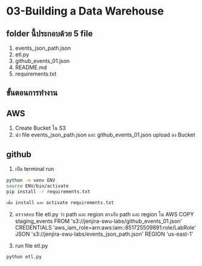 # 03-Building a Data Warehouse
## folder นี้ประกอบด้วย 5 file

1. events_json_path.json
2. etl.py
3. github_events_01.json
4. README.md
5. requirements.txt

## ขั้นตอนการทำงาน

## AWS

1. Create Bucket ใน S3
2. นำ file events_json_path.json และ github_events_01.json upload ลง Bucket

## github

1. เปิด terminal run
```sh
python -m venv ENV
source ENV/bin/activate
pip install -r requirements.txt

เพื่อ install และ activate requirements.txt
```


2. ตรวจสอบ file etl.py ว่า path และ region ตรงกับ path และ region ใน AWS
    COPY staging_events FROM 's3://jenjira-swu-labs/github_events_01.json'
    CREDENTIALS 'aws_iam_role=arn:aws:iam::851725509891:role/LabRole'
    JSON 's3://jenjira-swu-labs/events_json_path.json'
    REGION 'us-east-1'

3. run file etl.py 
```sh
python etl.py 
```